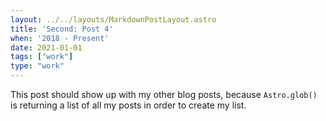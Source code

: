 ```yaml
---
layout: ../../layouts/MarkdownPostLayout.astro
title: 'Second: Post 4'
when: '2018 - Present'
date: 2021-01-01
tags: ["work"]
type: "work"
---
```

This post should show up with my other blog posts, because `Astro.glob()` is returning a list of all my posts in order to create my list.